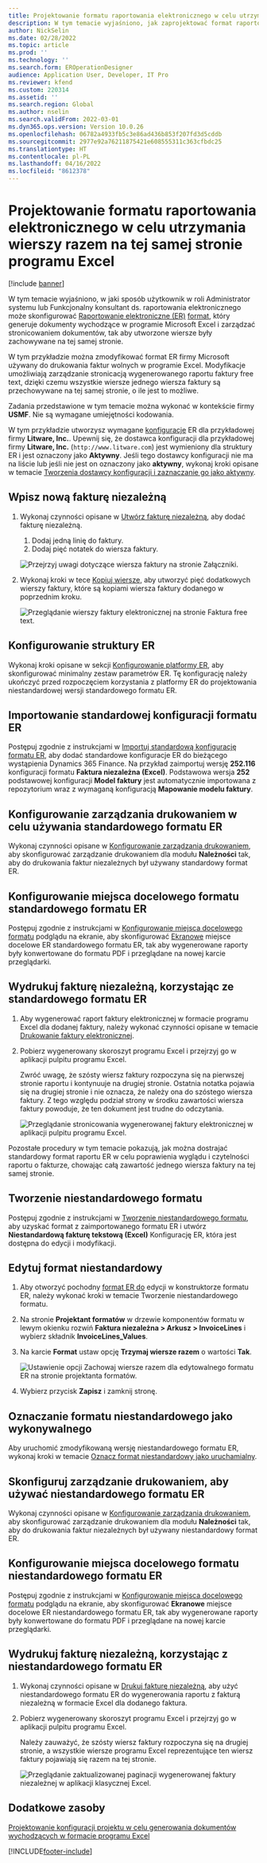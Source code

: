 ```yaml
---
title: Projektowanie formatu raportowania elektronicznego w celu utrzymania wierszy razem na tej samej stronie programu Excel
description: W tym temacie wyjaśniono, jak zaprojektować format raportowania elektronicznego (ER), który utrzymuje wiersze razem na tej samej stronie programu Microsoft Excel.
author: NickSelin
ms.date: 02/28/2022
ms.topic: article
ms.prod: ''
ms.technology: ''
ms.search.form: EROperationDesigner
audience: Application User, Developer, IT Pro
ms.reviewer: kfend
ms.custom: 220314
ms.assetid: ''
ms.search.region: Global
ms.author: nselin
ms.search.validFrom: 2022-03-01
ms.dyn365.ops.version: Version 10.0.26
ms.openlocfilehash: 06782a4933fb5c3e86ad436b853f207fd3d5cddb
ms.sourcegitcommit: 2977e92a76211875421e608555311c363cfbdc25
ms.translationtype: HT
ms.contentlocale: pl-PL
ms.lasthandoff: 04/16/2022
ms.locfileid: "8612378"
---
```

# <a name="design-an-er-format-to-keep-rows-together-on-the-same-excel-page"></a>Projektowanie formatu raportowania elektronicznego w celu utrzymania wierszy razem na tej samej stronie programu Excel

[!include [banner](../includes/banner.md)]


W tym temacie wyjaśniono, w jaki sposób użytkownik w roli Administrator systemu lub Funkcjonalny konsultant ds. raportowania elektronicznego może skonfigurować [Raportowanie elektroniczne (ER)](general-electronic-reporting.md) [format](er-overview-components.md#format-component), który generuje dokumenty wychodzące w programie Microsoft Excel i zarządzać stronicowaniem dokumentów, tak aby utworzone wiersze były zachowywane na tej samej stronie.

W tym przykładzie można zmodyfikować format ER firmy Microsoft używany do drukowania faktur wolnych w programie Excel. Modyfikacje umożliwiają zarządzanie stronicacją wygenerowanego raportu faktury free text, dzięki czemu wszystkie wiersze jednego wiersza faktury są przechowywane na tej samej stronie, o ile jest to możliwe.

Zadania przedstawione w tym temacie można wykonać w kontekście firmy **USMF**. Nie są wymagane umiejętności kodowania.

W tym przykładzie utworzysz wymagane [konfiguracje](general-electronic-reporting.md#Configuration) ER dla przykładowej firmy **Litware, Inc.**. Upewnij się, że dostawca konfiguracji dla przykładowej firmy **Litware, Inc.** (`http://www.litware.com`) jest wymieniony dla struktury ER i jest oznaczony jako **Aktywny**. Jeśli tego dostawcy konfiguracji nie ma na liście lub jeśli nie jest on oznaczony jako **aktywny**, wykonaj kroki opisane w temacie [Tworzenia dostawcy konfiguracji i zaznaczanie go jako aktywny](tasks/er-configuration-provider-mark-it-active-2016-11.md).

## <a name="enter-a-new-free-text-invoice"></a>Wpisz nową fakturę niezależną

1. Wykonaj czynności opisane w [Utwórz fakturę niezależną](../../../finance/accounts-receivable/create-free-text-invoice-new.md#create-a-free-text-invoice-1), aby dodać fakturę niezależną.

    1. Dodaj jedną linię do faktury.
    2. Dodaj pięć notatek do wiersza faktury.

    ![Przejrzyj uwagi dotyczące wiersza faktury na stronie Załączniki.](./media/er-keep-excel-rows-together-notes.png)

2. Wykonaj kroki w tece [Kopiuj wiersze,](../../../finance/accounts-receivable/create-free-text-invoice-new.md#copy-lines) aby utworzyć pięć dodatkowych wierszy faktury, które są kopiami wiersza faktury dodanego w poprzednim kroku.

    ![Przeglądanie wierszy faktury elektronicznej na stronie Faktura free text.](./media/er-keep-excel-rows-together-invoice.png)

## <a name="configure-the-er-framework"></a>Konfigurowanie struktury ER

Wykonaj kroki opisane w sekcji [Konfigurowanie platformy ER](er-quick-start2-customize-report.md#ConfigureFramework), aby skonfigurować minimalny zestaw parametrów ER. Tę konfigurację należy ukończyć przed rozpoczęciem korzystania z platformy ER do projektowania niestandardowej wersji standardowego formatu ER.

## <a name="import-the-standard-er-format-configuration"></a>Importowanie standardowej konfiguracji formatu ER

Postępuj zgodnie z instrukcjami w [Importuj standardową konfigurację formatu ER](er-quick-start2-customize-report.md#ImportERSolution1), aby dodać standardowe konfiguracje ER do bieżącego wystąpienia Dynamics 365 Finance. Na przykład zaimportuj wersję **252.116** konfiguracji formatu **Faktura niezależna (Excel)**. Podstawowa wersja **252** podstawowej konfiguracji **Model faktury** jest automatycznie importowana z repozytorium wraz z wymaganą konfiguracją **Mapowanie modelu faktury**.

## <a name="set-up-print-management-to-use-the-standard-er-format"></a>Konfigurowanie zarządzania drukowaniem w celu używania standardowego formatu ER

Wykonaj czynności opisane w [Konfigurowanie zarządzania drukowaniem](er-embed-images-header-footer-excel-reports.md#ConfigurePrintManagement1), aby skonfigurować zarządzanie drukowaniem dla modułu **Należności** tak, aby do drukowania faktur niezależnych był używany standardowy format ER.

## <a name="configure-a-format-destination-for-the-standard-er-format"></a>Konfigurowanie miejsca docelowego formatu standardowego formatu ER

Postępuj zgodnie z instrukcjami w [Konfigurowanie miejsca docelowego formatu](er-quick-start1-new-solution.md#ConfigureDestination) podglądu na ekranie, aby skonfigurować [Ekranowe](er-destination-type-screen.md) miejsce docelowe ER standardowego formatu ER, tak aby wygenerowane raporty były konwertowane do formatu PDF i przeglądane na nowej karcie przeglądarki.

## <a name="print-a-free-text-invoice-by-using-the-standard-er-format"></a>Wydrukuj fakturę niezależną, korzystając ze standardowego formatu ER

1. Aby wygenerować raport faktury elektronicznej w formacie programu Excel dla dodanej faktury, należy wykonać czynności opisane w temacie [Drukowanie faktury elektronicznej](er-embed-images-header-footer-excel-reports.md#ProcessInvoice1).
2. Pobierz wygenerowany skoroszyt programu Excel i przejrzyj go w aplikacji pulpitu programu Excel.

    Zwróć uwagę, że szósty wiersz faktury rozpoczyna się na pierwszej stronie raportu i kontynuuje na drugiej stronie. Ostatnia notatka pojawia się na drugiej stronie i nie oznacza, że należy ona do szóstego wiersza faktury. Z tego względu podział strony w środku zawartości wiersza faktury powoduje, że ten dokument jest trudne do odczytania.

    ![Przeglądanie stronicowania wygenerowanej faktury elektronicznej w aplikacji pulpitu programu Excel.](./media/er-keep-excel-rows-together-invoice1.gif)

Pozostałe procedury w tym temacie pokazują, jak można dostrajać standardowy format raportu ER w celu poprawienia wyglądu i czytelności raportu o fakturze, chowając całą zawartość jednego wiersza faktury na tej samej stronie.

## <a name="create-a-custom-format"></a>Tworzenie niestandardowego formatu

Postępuj zgodnie z instrukcjami w [Tworzenie niestandardowego formatu](er-embed-images-header-footer-excel-reports.md#DeriveProvidedFormat), aby uzyskać format z zaimportowanego formatu ER i utwórz **Niestandardową fakturę tekstową (Excel)** Konfigurację ER, która jest dostępna do edycji i modyfikacji.

## <a name="edit-the-custom-format"></a>Edytuj format niestandardowy

1. Aby otworzyć pochodny [format ER do](er-embed-images-header-footer-excel-reports.md#ConfigureDerivedFormat) edycji w konstruktorze formatu ER, należy wykonać kroki w temacie Tworzenie niestandardowego formatu.
2. Na stronie **Projektant formatów** w drzewie komponentów formatu w lewym okienku rozwiń **Faktura niezależna \> Arkusz \> InvoiceLines** i wybierz składnik **InvoiceLines_Values**.
3. Na karcie **Format** ustaw opcję **Trzymaj wiersze razem** o wartości **Tak**.

    ![Ustawienie opcji Zachowaj wiersze razem dla edytowalnego formatu ER na stronie projektanta formatów.](./media/er-keep-excel-rows-together-format.png)

4. Wybierz przycisk **Zapisz** i zamknij stronę.

## <a name="mark-the-custom-format-as-runnable"></a>Oznaczanie formatu niestandardowego jako wykonywalnego

Aby uruchomić zmodyfikowaną wersję niestandardowego formatu ER, wykonaj kroki w temacie [Oznacz format niestandardowy jako uruchamialny](er-embed-images-header-footer-excel-reports.md#MarkFormatRunnable).

## <a name="set-up-print-management-to-use-the-custom-er-format"></a>Skonfiguruj zarządzanie drukowaniem, aby używać niestandardowego formatu ER

Wykonaj czynności opisane w [Konfigurowanie zarządzania drukowaniem](er-embed-images-header-footer-excel-reports.md#ConfigurePrintManagement2), aby skonfigurować zarządzanie drukowaniem dla modułu **Należności** tak, aby do drukowania faktur niezależnych był używany niestandardowy format ER.

## <a name="configure-a-format-destination-for-the-custom-er-format"></a>Konfigurowanie miejsca docelowego formatu niestandardowego formatu ER

Postępuj zgodnie z instrukcjami w [Konfigurowanie miejsca docelowego formatu](er-quick-start1-new-solution.md#ConfigureDestination) podglądu na ekranie, aby skonfigurować **Ekranowe** miejsce docelowe ER niestandardowego formatu ER, tak aby wygenerowane raporty były konwertowane do formatu PDF i przeglądane na nowej karcie przeglądarki.

## <a name="print-a-free-text-invoice-by-using-the-custom-er-format"></a>Wydrukuj fakturę niezależną, korzystając z niestandardowego formatu ER

1. Wykonaj czynności opisane w [Drukuj fakturę niezależną](er-embed-images-header-footer-excel-reports.md#ProcessInvoice2), aby użyć niestandardowego formatu ER do wygenerowania raportu z fakturą niezależną w formacie Excel dla dodanego faktura.
2. Pobierz wygenerowany skoroszyt programu Excel i przejrzyj go w aplikacji pulpitu programu Excel.

    Należy zauważyć, że szósty wiersz faktury rozpoczyna się na drugiej stronie, a wszystkie wiersze programu Excel reprezentujące ten wiersz faktury pojawiają się razem na tej stronie.

    ![Przeglądanie zaktualizowanej paginacji wygenerowanej faktury niezależnej w aplikacji klasycznej Excel.](./media/er-keep-excel-rows-together-invoice2.gif)

## <a name="additional-resources"></a>Dodatkowe zasoby

[Projektowanie konfiguracji projektu w celu generowania dokumentów wychodzących w formacie programu Excel](er-fillable-excel.md)

[!INCLUDE[footer-include](../../../includes/footer-banner.md)]
